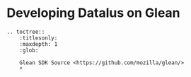 # Developing Datalus on Glean

```eval_rst
.. toctree::
    :titlesonly:
    :maxdepth: 1
    :glob:

    Glean SDK Source <https://github.com/mozilla/glean/>
    *
```
